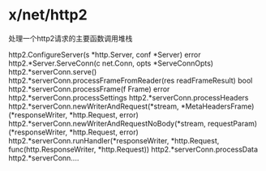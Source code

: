 # x/net/http2

处理一个http2请求的主要函数调用堆栈

http2.ConfigureServer(s *http.Server, conf *Server) error
	http2.*Server.ServeConn(c net.Conn, opts *ServeConnOpts) 
		http2.*serverConn.serve()
			http2.*serverConn.processFrameFromReader(res readFrameResult) bool
				http2.*serverConn.processFrame(f Frame) error
					http2.*serverConn.processSettings
					http2.*serverConn.processHeaders
						http2.*serverConn.newWriterAndRequest(*stream, *MetaHeadersFrame) (*responseWriter, *http.Request, error)
							http2.*serverConn.newWriterAndRequestNoBody(*stream, requestParam) (*responseWriter, *http.Request, error) 
						http2.*serverConn.runHandler(*responseWriter, *http.Request, func(http.ResponseWriter, *http.Request))
					http2.*serverConn.processData
					http2.*serverConn....